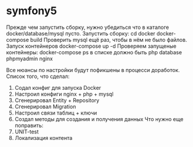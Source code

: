 # symfony5
Прежде чем запустить сборку, нужно убедиться что в каталоге docker/database/mysql пусто.
Запустить сборку:
cd docker
docker-compose build
Проверить mysql ещё раз, чтобы в нём не было файлов.
Запуск контейнеров
docker-compose up -d
Проверяем запущеные контейнеры:
docker-compose ps
в списке должно быть php database phpmyadmin nginx

Все нюансы по настройки будут пофикшены в процесси доработок.
Список того, что сделал:
1) Содал конфиг для запуска Docker
2) Настроил конфиги nginx + php + mysql
3) Сгенерировал Entity + Repository
4) Сгенерировал Migration
5) Настроил связи таблиц + ключи
5) Создал методы для создания и получения данных
   Что нужно еще поправить:
1) UNIT-test
3) Локализация контента